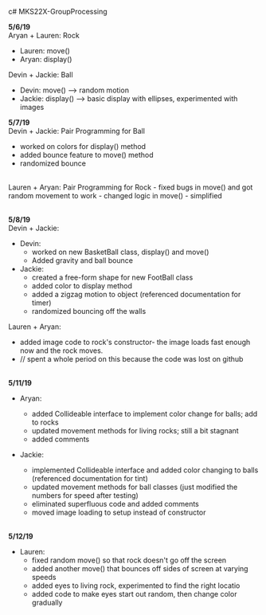 c# MKS22X-GroupProcessing

<b>5/6/19</b><br>
Aryan + Lauren: Rock
- Lauren: move()
- Aryan: display()

Devin + Jackie: Ball
- Devin: move() --> random motion
- Jackie: display() --> basic display with ellipses, experimented with images

<b>5/7/19</b><br>
Devin + Jackie: Pair Programming for Ball
- worked on colors for display() method
- added bounce feature to move() method
- randomized bounce
<br>
Lauren + Aryan: Pair Programming for Rock
- fixed bugs in move() and got random movement to work
- changed logic in move() - simplified

<br><b>5/8/19</b><br>
Devin + Jackie:
- Devin:
  - worked on new BasketBall class, display() and move()
  - Added gravity and ball bounce
- Jackie:
  - created a free-form shape for new FootBall class
  - added color to display method
  - added a zigzag motion to object (referenced documentation for timer)
  - randomized bouncing off the walls

Lauren + Aryan:
  - added image code to rock's constructor- the image loads fast enough now and the rock moves.
  - // spent a whole period on this because the code was lost on github

<br><b>5/11/19</b><br>
- Aryan:
  - added Collideable interface to implement color change for balls; add to rocks
  - updated movement methods for living rocks; still a bit stagnant
  - added comments

- Jackie:
  - implemented Collideable interface and added color changing to balls (referenced documentation for tint)
  - updated movement methods for ball classes (just modified the numbers for speed after testing)
  - eliminated superfluous code and added comments
  - moved image loading to setup instead of constructor
  
<br><b>5/12/19</b><br>
- Lauren:    
  - fixed random move() so that rock doesn't go off the screen
  - added another move() that bounces off sides of screen at varying speeds
  - added eyes to living rock, experimented to find the right locatio
  - added code to make eyes start out random, then change color gradually
